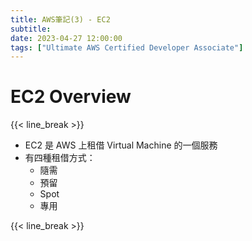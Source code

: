 ```yaml
---
title: AWS筆記(3) - EC2
subtitle: 
date: 2023-04-27 12:00:00
tags: ["Ultimate AWS Certified Developer Associate"]
---
```



# EC2 Overview

{{< line_break >}}

- EC2 是 AWS 上租借 Virtual Machine 的一個服務
- 有四種租借方式：
  - 隨需
  - 預留
  - Spot
  - 專用




{{< line_break >}}